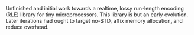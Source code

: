 Unfinished and initial work towards a realtime, lossy run-length encoding (RLE) library for tiny microprocessors. This library is but an early evolution. Later iterations had ought to target no-STD, affix memory allocation, and reduce overhead.
